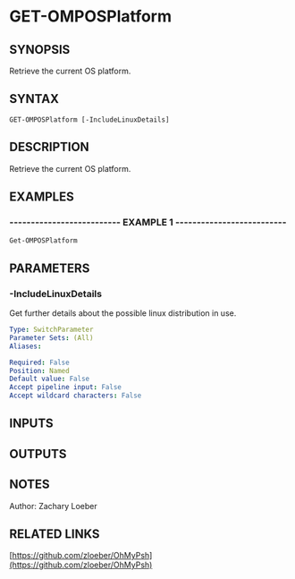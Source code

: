 ﻿---
external help file: OhMyPsh-help.xml
Module Name: OhMyPsh
online version: https://github.com/zloeber/OhMyPsh
schema: 2.0.0
---

# GET-OMPOSPlatform

## SYNOPSIS
Retrieve the current OS platform.

## SYNTAX

```
GET-OMPOSPlatform [-IncludeLinuxDetails]
```

## DESCRIPTION
Retrieve the current OS platform.

## EXAMPLES

### -------------------------- EXAMPLE 1 --------------------------
```
Get-OMPOSPlatform
```

## PARAMETERS

### -IncludeLinuxDetails
Get further details about the possible linux distribution in use.

```yaml
Type: SwitchParameter
Parameter Sets: (All)
Aliases: 

Required: False
Position: Named
Default value: False
Accept pipeline input: False
Accept wildcard characters: False
```

## INPUTS

## OUTPUTS

## NOTES
Author: Zachary Loeber

## RELATED LINKS

[https://github.com/zloeber/OhMyPsh](https://github.com/zloeber/OhMyPsh)

